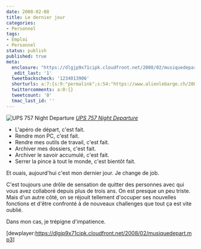 ```yaml
---
date: 2008-02-08
title: Le dernier jour
categories:
- Personnel
tags:
- Emploi
- Personnel
status: publish
published: true
meta:
  enclosure: "https://dlgjp9x71cipk.cloudfront.net/2008/02/musiquedepart.mp3\r\n1343584\r\naudio/mpeg\r\n"
  _edit_last: '1'
  tweetbackscheck: '1234013906'
  shorturls: a:7:{s:9:"permalink";s:54:"https://www.alienlebarge.ch/2008/02/08/le-dernier-jour/";s:7:"tinyurl";s:25:"https://tinyurl.com/c4qkca";s:4:"isgd";s:17:"https://is.gd/iux1";s:5:"bitly";s:20:"https://bit.ly/3CQ4Z5";s:5:"snipr";s:22:"https://snipr.com/bco2q";s:5:"snurl";s:22:"https://snurl.com/bco2q";s:7:"snipurl";s:24:"https://snipurl.com/bco2q";}
  twittercomments: a:0:{}
  tweetcount: '0'
  tmac_last_id: ''
---
```

<img src="https://farm3.static.flickr.com/2366/1994893879_73a5d81eee.jpg" alt="UPS 757 Night Departure" />
<em><a title="photo sharing" href="https://www.flickr.com/photos/clearskyphotography/1994893879/">UPS 757 Night Departure</a></em>
<ul>
	<li>L'apéro de départ, c'est fait.</li>
	<li>Rendre mon PC, c'est fait.</li>
	<li>Rendre mes outils de travail, c'est fait.</li>
	<li>Archiver mes dossiers, c'est fait.</li>
	<li>Archiver le savoir accumulé, c'est fait.</li>
	<li>Serrer la pince à tout le monde, c'est bientôt fait.</li>
</ul>
Et ouais, aujourd'hui c'est mon dernier jour. Je change de job.

<!--more-->

C'est toujours une drôle de sensation de quitter des personnes avec qui vous avez collaboré depuis plus de trois ans. On est presque un peu triste. Mais d'un autre côté, on se réjouit tellement d'occuper ses nouvelles fonctions et d'être confronté à de nouveaux challenges que tout ça est vite oublié.

Dans mon cas, je trépigne d'impatience.

[dewplayer:https://dlgjp9x71cipk.cloudfront.net/2008/02/musiquedepart.mp3]
